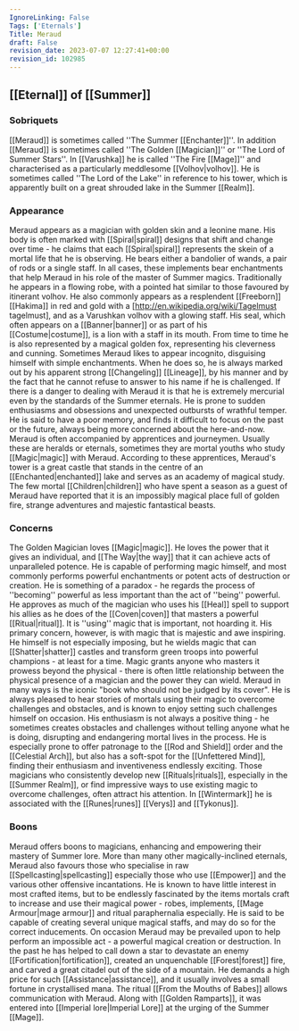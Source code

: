 ```yaml
---
IgnoreLinking: False
Tags: ['Eternals']
Title: Meraud
draft: False
revision_date: 2023-07-07 12:27:41+00:00
revision_id: 102985
---
```


## [[Eternal]] of [[Summer]]
### Sobriquets
[[Meraud]] is sometimes called ''The Summer [[Enchanter]]''.
In addition [[Meraud]] is sometimes called ''The Golden [[Magician]]'' or ''The Lord of Summer Stars''. In [[Varushka]] he is called ''The Fire [[Mage]]'' and characterised as a particularly meddlesome [[Volhov|volhov]]. He is sometimes called ''The Lord of the Lake'' in reference to his tower, which is apparently built on a great shrouded lake in the Summer [[Realm]].
### Appearance
Meraud appears as a magician with golden skin and a leonine mane. His body is often marked with [[Spiral|spiral]] designs that shift and change over time - he claims that each [[Spiral|spiral]] represents the skein of a mortal life that he is observing. He bears either a bandolier of wands, a pair of rods or a single staff. In all cases, these implements bear enchantments that help Meraud in his role of the master of Summer magics. 
Traditionally he appears in a flowing robe, with a pointed hat similar to those favoured by itinerant volhov. He also commonly appears as a resplendent [[Freeborn]] [[Hakima]] in red and gold with a [http://en.wikipedia.org/wiki/Tagelmust tagelmust], and as a Varushkan volhov with a glowing staff. His seal, which often appears on a [[Banner|banner]] or as part of his [[Costume|costume]], is a lion with a staff in its mouth. From time to time he is also represented by a magical golden fox, representing his cleverness and cunning.
Sometimes Meraud likes to appear incognito, disguising himself with simple enchantments. When he does so, he is always marked out by his apparent strong [[Changeling]] [[Lineage]], by his manner and by the fact that he cannot refuse to answer to his name if he is challenged.
If there is a danger to dealing with Meraud it is that he is extremely mercurial even by the standards of the Summer eternals. He is prone to sudden enthusiasms and obsessions and unexpected outbursts of wrathful temper. He is said to have a poor memory, and finds it difficult to focus on the past or the future, always being more concerned about the here-and-now.
Meraud is often accompanied by apprentices and journeymen. Usually these are heralds or eternals, sometimes they are mortal youths who study [[Magic|magic]] with Meraud. According to these apprentices, Meraud's tower is a great castle that stands in the centre of an [[Enchanted|enchanted]] lake and serves as an academy of magical study. The few mortal [[Children|children]] who have spent a season as a guest of Meraud have reported that it is an impossibly magical place full of golden fire, strange adventures and majestic fantastical beasts. 
### Concerns
The Golden Magician loves [[Magic|magic]]. He loves the power that it gives an individual, and [[The Way|the way]] that it can achieve acts of unparalleled potence. He is capable of performing magic himself, and most commonly performs powerful enchantments or potent acts of destruction or creation. He is something of a paradox - he regards the process of ''becoming'' powerful as less important than the act of ''being'' powerful. He approves as much of the magician who uses his [[Heal]] spell to support his allies as he does of the [[Coven|coven]] that masters a powerful [[Ritual|ritual]]. It is ''using'' magic that is important, not hoarding it.
His primary concern, however, is with magic that is majestic and awe inspiring. He himself is not especially imposing, but he wields magic that can [[Shatter|shatter]] castles and transform green troops into powerful champions - at least for a time. Magic grants anyone who masters it prowess beyond the physical - there is often little relationship between the physical presence of a magician and the power they can wield. Meraud in many ways is the iconic "book who should not be judged by its cover". 
He is always pleased to hear stories of mortals using their magic to overcome challenges and obstacles, and is known to enjoy setting such challenges himself on occasion. His enthusiasm is not always a positive thing - he sometimes creates obstacles and challenges without telling anyone what he is doing, disrupting and endangering mortal lives in the process.
He is especially prone to offer patronage to the [[Rod and Shield]] order and the [[Celestial Arch]], but also has a soft-spot for the [[Unfettered Mind]], finding their enthusiasm and inventiveness endlessly exciting. Those magicians who consistently develop new [[Rituals|rituals]], especially in the [[Summer Realm]], or find impressive ways to use existing magic to overcome challenges, often attract his attention.
In [[Wintermark]] he is associated with the [[Runes|runes]] [[Verys]] and [[Tykonus]].
### Boons
Meraud offers boons to magicians, enhancing and empowering their mastery of Summer lore. More than many other magically-inclined eternals, Meraud also favours those who specialise in raw [[Spellcasting|spellcasting]] especially those who use [[Empower]] and the various other offensive incantations.
He is known to have little interest in most crafted items, but to be endlessly fascinated by the items mortals craft to increase and use their magical power - robes, implements, [[Mage Armour|mage armour]] and ritual paraphernalia especially. He is said to be capable of creating several unique magical staffs, and may do so for the correct inducements.
On occasion Meraud may be prevailed upon to help perform an impossible act - a powerful magical creation or destruction. In the past he has helped to call down a star to devastate an enemy [[Fortification|fortification]], created an unquenchable [[Forest|forest]] fire, and carved a great citadel out of the side of a mountain. He demands a high price for such [[Assistance|assistance]], and it usually involves a small fortune in crystallised mana.
The ritual [[From the Mouths of Babes]] allows communication with Meraud. Along with [[Golden Ramparts]], it was entered into [[Imperial lore|Imperial Lore]] at the urging of the Summer [[Mage]].